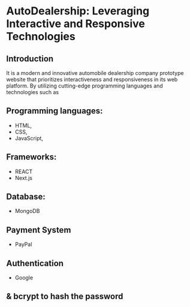 # AutoDealership: Leveraging Interactive and Responsive Technologies

## Introduction

It is a modern and innovative automobile dealership company prototype website that prioritizes interactiveness and responsiveness in its web platform. By utilizing cutting-edge programming languages and technologies such as

## Programming languages:

- HTML,
- CSS,
- JavaScript,

## Frameworks:

- REACT
- Next.js

## Database:

- MongoDB

## Payment System

- PayPal

## Authentication

- Google

## & bcrypt to hash the password
